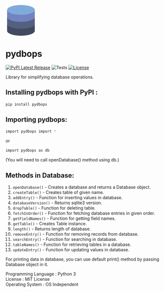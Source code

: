 <img src="https://github.com/NotShrirang/pydbops/blob/main/src/pydbops/database_image.png" height="100" width="100">

# pydbops

[![PyPI Latest Release](https://img.shields.io/pypi/v/pydbops.svg)](https://pypi.org/project/pydbops/)
![Tests](https://github.com/NotShrirang/pydbops/actions/workflows/test.yml/badge.svg)
[![License](https://img.shields.io/pypi/l/pydbops.svg)](https://github.com/NotShrirang/pydbops/blob/main/LICENSE)

Library for simplifying database operations.
<br>

## Installing pydbops with PyPI :

```sh
pip install pydbops
```

## Importing pydbops:

```sh
import pydbops import *
```

or

```sh
import pydbops as db
```

(You will need to call openDatabase() method using db.)

## Methods in Database:

1. <code>openDatabase()</code> - Creates a database and returns a Database object.
2. <code>createTable()</code> - Creates table of given name.
3. <code>addEntry()</code> - Function for inserting values in database.
4. <code>databaseVersion()</code> - Returns sqlite3 version.
5. <code>dropTable()</code> - Function for deleting table.
6. <code>fetchInOrder()</code> - Function for fetching database entries in given order.
7. <code>getFieldNames()</code> - Function for getting field names.
8. <code>getTable()</code> - Creates Table instance.
9. <code>length()</code> - Returns length of database.
10. <code>removeEntry()</code> - Function for removing records from database.
11. <code>searchEntry()</code> - Function for searching in database.
12. <code>tableNames()</code> - Function for retrieving tables in a database.
13. <code>updateEntry()</code> - Function for updating values in database.

For printing data in database, you can use default print() method by passing Database object in it.

Programming Language : Python 3
<br>
License : MIT License
<br>
Operating System : OS Independent
